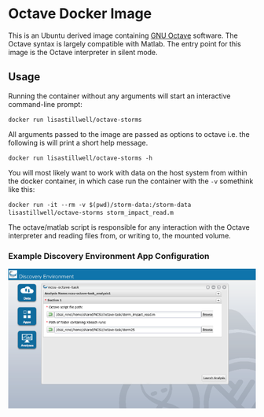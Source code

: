 # Octave Docker Image

This is an Ubuntu derived image containing [GNU Octave](https://www.gnu.org/software/octave/)
software.
The Octave syntax is largely compatible with Matlab. The entry point for this image is the Octave interpreter in silent mode.
## Usage

Running the container without any arguments will start an interactive command-line prompt:

    docker run lisastillwell/octave-storms

All arguments passed to the image are passed as options to octave i.e. the
following is will print a short help message.

    docker run lisastillwell/octave-storms -h

You will most likely want to work with data on the host system from within the
docker container, in which case run the container with the `-v` somethink like this:

    docker run -it --rm -v $(pwd)/storm-data:/storm-data lisastillwell/octave-storms storm_impact_read.m

The octave/matlab script is responsible for any interaction with the Octave interpreter and reading files from, or writing to, the mounted volume.

### Example Discovery Environment App Configuration
![alt text](https://github.com/ResearchSoftwareInstitute/roi-rade/blob/master/docs/ncsu-octave-task-image.png)

